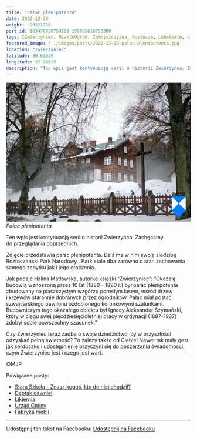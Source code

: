 ```yaml
---
title: "Pałac plenipotenta"
date: 2022-12-30
weight: -20221230
post_id: 103478058758108_159885616753300
tags: [Zwierzyniec, MiastoOgród, Zamojszczyzna, Roztocze, Lubelskie, villarestituta, turystyka, dziedzictwo, zabytki, krajobrazy, RoztoczańskiParkNarodowy]
featured_image: /../images/posts/2022-12-30-palac-plenipotenta.jpg
location: "Zwierzyniec"
latitude: 50.61039
longitude: 22.96615
description: "Ten wpis jest kontynuacją serii o historii Zwierzyńca. Zachęcamy do przeglądania poprzednich...."
---
```


![Pałac plenipotenta.](/images/posts/2022-12-30-palac-plenipotenta.jpg)
*Pałac plenipotenta.*

Ten wpis jest kontynuacją serii o historii Zwierzyńca. Zachęcamy do przeglądania poprzednich.

Zdjęcie przedstawia pałac plenipotenta. Dziś ma w nim swoją siedzibę Roztoczański Park Narodowy .
Park stale dba zarówno o stan zachowania samego zabytku jak i jego otoczenia.

Jak podaje Halina Matławska, autorka książki “Zwierzyniec”:
“Okazałą budowlą wznoszoną przez 10 lat (1880 - 1890 r.) był pałac plenipotenta zbudowany na piaszczystym wzgórzu porosłym lasem, wśród drzew i krzewów starannie dobranych przez ogrodników. Pałac miał postać szwajcarskiego pawilonu ozdobionego koronkowymi szalunkami. Budowniczym tego okazałego obiektu był Ignacy Aleksander Szymański, który w ciągu swej pięćdziesięcioletniej pracy w ordynacji (1887-1937) zdobył sobie powszechny szacunek.”

Czy Zwierzyniec teraz zadba o swoje dziedzictwo, by w przyszłości odzyskać pełną świetność?
To zależy także od Ciebie!
Nawet tak mały gest jak serduszko i udostępnienie przyczyni się do poszerzania świadomości, czym Zwierzyniec jest i czego jest wart.



©MJP

Powiązane posty:
- [Stara Szkoła - Znasz kogoś, kto do niej chodził?](/posts/stara-szkola-znasz-kogos-kto-do-niej-chodzil)
- [Deptak dawniej](/posts/deptak-dawniej)
- [Likiernia](/posts/likiernia)
- [Urząd Gminy](/posts/urzad-gminy)
- [Fabryka mebli](/posts/fabryka-mebli)


---

Udostępnij ten tekst na Facebooku:
[Udostępnij na Facebooku](https://www.facebook.com/sharer/sharer.php?u=https://stowarzyszeniewachniewskiej.pl/posts/palac-plenipotenta)

<script type="application/ld+json">
{
  "@context": "https://schema.org",
  "@type": "BlogPosting",
  "headline": "Pałac plenipotenta",
  "datePublished": "2022-12-30",
  "dateModified": "2022-12-30",
  "author": {
    "@type": "Person",
    "name": "Michał Jan Patyk"
  },
  "publisher": {
    "@type": "Organization",
    "name": "Stowarzyszenie im. Aleksandry Wachniewskiej",
    "logo": {
      "@type": "ImageObject",
      "url": "https://stowarzyszeniewachniewskiej.pl/images/logo/logo.svg"
    }
  },
  "mainEntityOfPage": {
    "@type": "WebPage",
    "@id": "https://stowarzyszeniewachniewskiej.pl/posts/palac-plenipotenta"
  },
  "image": {
    "@type": "ImageObject",
    "url": "https://stowarzyszeniewachniewskiej.pl//images/posts/2022-12-30-palac-plenipotenta.jpg"
  },
  "articleSection": "Dziedzictwo Kulturowe i Zabytki",
  "keywords": "[Zwierzyniec, MiastoOgród, Zamojszczyzna, Roztocze, Lubelskie, villarestituta, turystyka, dziedzictwo, zabytki, krajobrazy, RoztoczańskiParkNarodowy]",
  "wordCount": 141,
  "articleBody": "Ten wpis jest kontynuacją serii o historii Zwierzyńca. Zachęcamy do przeglądania poprzednich.\n\nZdjęcie przedstawia pałac plenipotenta. Dziś ma w nim swoją siedzibę Roztoczański Park Narodowy .\nPark stale dba zarówno o stan zachowania samego zabytku jak i jego otoczenia.\n\nJak podaje Halina Matławska, autorka książki “Zwierzyniec”:\n“Okazałą budowlą wznoszoną przez 10 lat (1880 - 1890 r.) był pałac plenipotenta zbudowany na piaszczystym wzgórzu porosłym lasem, wśród drzew i krzewów starannie dobranych przez ogrodników. Pałac miał postać szwajcarskiego pawilonu ozdobionego koronkowymi szalunkami. Budowniczym tego okazałego obiektu był Ignacy Aleksander Szymański, który w ciągu swej pięćdziesięcioletniej pracy w ordynacji (1887-1937) zdobył sobie powszechny szacunek.”\n\nCzy Zwierzyniec teraz zadba o swoje dziedzictwo, by w przyszłości odzyskać pełną świetność?\nTo zależy także od Ciebie!\nNawet tak mały gest jak serduszko i udostępnienie przyczyni się do poszerzania świadomości, czym Zwierzyniec jest i czego jest wart.\n\n\n\n©MJP",
  "description": "Ten wpis jest kontynuacją serii o historii Zwierzyńca. Zachęcamy do przeglądania poprzednich....",
  "copyrightHolder": {
    "@type": "Person",
    "name": "Michał Jan Patyk"
  }
}
</script>
<script type="application/ld+json">
{
  "@context": "https://schema.org",
  "@type": "BreadcrumbList",
  "itemListElement": [
    {
      "@type": "ListItem",
      "position": 1,
      "name": "Home",
      "item": "https://stowarzyszeniewachniewskiej.pl"
    },
    {
      "@type": "ListItem",
      "position": 2,
      "name": "posts",
      "item": "https://stowarzyszeniewachniewskiej.pl/posts"
    },
    {
      "@type": "ListItem",
      "position": 3,
      "name": "Pałac plenipotenta",
      "item": "https://stowarzyszeniewachniewskiej.pl/posts/palac-plenipotenta"
    }
  ]
}
</script>
